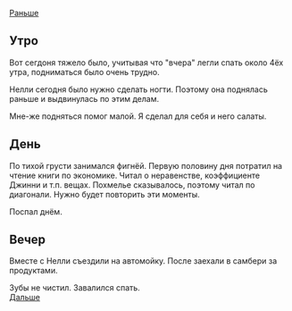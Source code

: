 [Раньше](2021.01.08.md)  
## Утро
Вот сегдоня тяжело было, учитывая что "вчера" легли спать около 4ёх утра, подниматься было очень трудно.

Нелли сегодня было нужно сделать ногти. Поэтому она поднялась раньше и выдвинулась по этим делам.

Мне-же подняться помог малой. Я сделал для себя и него салаты.
## День
По тихой грусти занимался фигнёй. Первую половину дня потратил на чтение книги по экономике. Читал о неравенстве, коэффициенте Джинни и т.п. вещах. Похмелье сказывалось, поэтому читал по диагонали. Нужно будет повторить эти моменты.

Поспал днём.
## Вечер
Вместе с Нелли съездили на автомойку. После заехали в самбери за продуктами.

Зубы не чистил. Завалился спать.  
[Дальше](2021.01.10.md)
